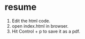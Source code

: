 # resume
1. Edit the html code.
2. open index.html in browser.
3. Hit Control + p to save it as a pdf.
